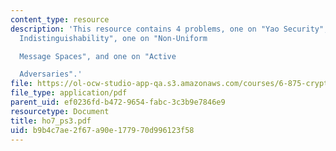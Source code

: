 ```yaml
---
content_type: resource
description: 'This resource contains 4 problems, one on "Yao Security", one on "Neighbour
  Indistinguishability", one on "Non-Uniform

  Message Spaces", and one on "Active

  Adversaries".'
file: https://ol-ocw-studio-app-qa.s3.amazonaws.com/courses/6-875-cryptography-and-cryptanalysis-spring-2005/b9b4c7ae2f67a90e177970d996123f58_ho7_ps3.pdf
file_type: application/pdf
parent_uid: ef0236fd-b472-9654-fabc-3c3b9e7846e9
resourcetype: Document
title: ho7_ps3.pdf
uid: b9b4c7ae-2f67-a90e-1779-70d996123f58
---
```

